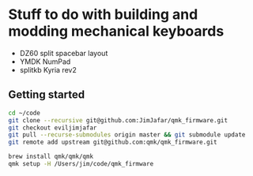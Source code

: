 # Stuff to do with building and modding mechanical keyboards

- DZ60 split spacebar layout
- YMDK NumPad
- splitkb Kyria rev2

## Getting started 

```sh
cd ~/code
git clone --recursive git@github.com:JimJafar/qmk_firmware.git
git checkout eviljimjafar
git pull --recurse-submodules origin master && git submodule update
git remote add upstream git@github.com:qmk/qmk_firmware.git

brew install qmk/qmk/qmk
qmk setup -H /Users/jim/code/qmk_firmware
```

